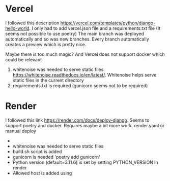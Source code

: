 
# Vercel

I followed this description https://vercel.com/templates/python/django-hello-world. 
I only had to add vercel.json file and a requirements.txt file (It seems not possible to use poetry)
The main branch was deployed automatically and so was new branches. 
Every branch automatically creates a preview which is pretty nice.

Maybe there is too much magic? And Vercel does not support docker which could be relevant

1. whitenoise was needed to serve static files. https://whitenoise.readthedocs.io/en/latest/. Whitenoise helps serve static files in the current directory
2. requirements.txt is required (gunicorn seems not to be required)

# Render
I followed this link https://render.com/docs/deploy-django. Seems to support poetry and docker. 
Requires maybe a bit more work. render.yaml or manual deploy

- 
- whitenoise was needed to serve static files
- build.sh script is added
- gunicorn is needed 'poetry add gunicorn'
- Python version (default=3.11.6) is set by setting PYTHON_VERSION in render
- Allowed host is added using 